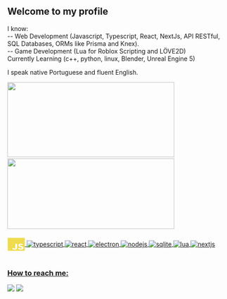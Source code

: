 ## Welcome to my profile <br>
I know: <br>
-- Web Development (Javascript, Typescript, React, NextJs, API RESTful, SQL Databases, ORMs like Prisma and Knex). <br>
-- Game Development (Lua for Roblox Scripting and LÖVE2D) <br>
Currently Learning (c++, python, linux, Blender, Unreal Engine 5) <br>

I speak native Portuguese and fluent English.

 <div>
   <a href="https://github.com/GustaDaHora">
   <img width="380em" height="170em" src="https://github-readme-stats-sigma-five.vercel.app/api?username=GustaDaHora&show_icons=true&theme=merko&include_all_commits=true&count_private=true"/>
   <img width="380em" height="160em" src="https://github-readme-stats-sigma-five.vercel.app/api/top-langs/?username=GustaDaHora&layout=compact&langs_count=6&theme=merko"/>
</div>
    
<div style="display: inline_block"><br>
  <img align="center" alt="Javascript" height="30" width="40" src="https://raw.githubusercontent.com/devicons/devicon/master/icons/javascript/javascript-plain.svg">
  <img align="center" alt="typescript" height="30" width="40" src="https://cdn.jsdelivr.net/gh/devicons/devicon/icons/typescript/typescript-original.svg">
  <img align="center" alt="react" height="30" width="40" src="https://cdn.jsdelivr.net/gh/devicons/devicon/icons/react/react-original.svg" />
  <img align="center" alt="electron" height="30" width="40" src="https://cdn.jsdelivr.net/gh/devicons/devicon/icons/electron/electron-original.svg">
  <img align="center" alt="nodejs" height="30" width="40" src="https://cdn.jsdelivr.net/gh/devicons/devicon/icons/nodejs/nodejs-original.svg" />
  <img align="center" alt="sqlite" height="30" width="40" src="https://cdn.jsdelivr.net/gh/devicons/devicon/icons/sqlite/sqlite-original.svg" />
  <img align="center" alt="lua" height="30" width="40" src="https://cdn.jsdelivr.net/gh/devicons/devicon@latest/icons/lua/lua-original.svg" />   
  <img align="center" alt="nextjs" height="30" width="40" src="https://cdn.jsdelivr.net/gh/devicons/devicon@latest/icons/nextjs/nextjs-original.svg" />   
</div>
 <br>
 
  ### How to reach me:
 
<div> 
  <a href = "mailto:gustadahora68@gmail.com" target="_blank"><img src="https://img.shields.io/badge/-Gmail-%23333?style=for-the-badge&logo=gmail&logoColor=white"></a>
  <a href="https://www.linkedin.com/in/gustavo-dahora/" target="_blank"><img src="https://img.shields.io/badge/-LinkedIn-%230077B5?style=for-the-badge&logo=linkedin&logoColor=white"></a> 
 
</div>
